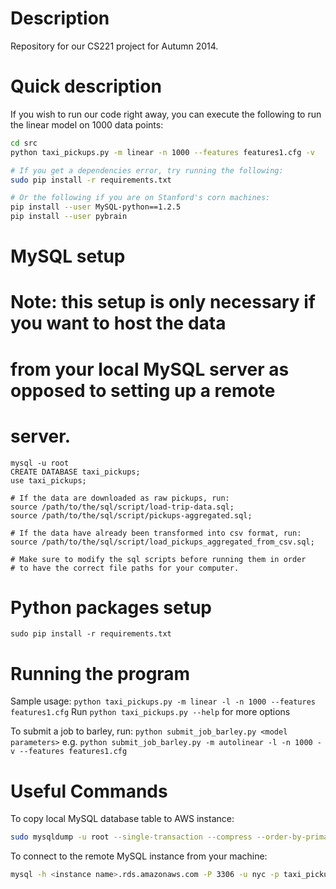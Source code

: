 Description
==============
Repository for our CS221 project for Autumn 2014.

Quick description
=================
If you wish to run our code right away, you can execute the following
to run the linear model on 1000 data points:

```bash
cd src
python taxi_pickups.py -m linear -n 1000 --features features1.cfg -v

# If you get a dependencies error, try running the following:
sudo pip install -r requirements.txt

# Or the following if you are on Stanford's corn machines:
pip install --user MySQL-python==1.2.5
pip install --user pybrain
```

MySQL setup
==============
# Note: this setup is only necessary if you want to host the data
# from your local MySQL server as opposed to setting up a remote
# server.

```MySQL
mysql -u root
CREATE DATABASE taxi_pickups;
use taxi_pickups;

# If the data are downloaded as raw pickups, run:
source /path/to/the/sql/script/load-trip-data.sql;
source /path/to/the/sql/script/pickups-aggregated.sql;

# If the data have already been transformed into csv format, run:
source /path/to/the/sql/script/load_pickups_aggregated_from_csv.sql;

# Make sure to modify the sql scripts before running them in order
# to have the correct file paths for your computer.
```

Python packages setup
======================
`sudo pip install -r requirements.txt`

Running the program
====================
Sample usage: `python taxi_pickups.py -m linear -l -n 1000 --features features1.cfg`
Run `python taxi_pickups.py --help` for more options

To submit a job to barley, run:
`python submit_job_barley.py <model parameters>`
e.g. `python submit_job_barley.py -m autolinear -l -n 1000 -v --features features1.cfg`

Useful Commands
=================

To copy local MySQL database table to AWS instance:
```bash
sudo mysqldump -u root --single-transaction --compress --order-by-primary taxi_pickups pickups_aggregated | mysql -h <instance name>.rds.amazonaws.com -P 3306 -u nyc -p taxi_pickups
```

To connect to the remote MySQL instance from your machine:
```bash
mysql -h <instance name>.rds.amazonaws.com -P 3306 -u nyc -p taxi_pickups
```
